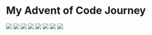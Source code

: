 <h1> My Advent of Code Journey </h1>

![](https://img.shields.io/badge/Stars%202015%20⭐-50-yellow)
![](https://img.shields.io/badge/Stars%202016%20⭐-50-yellow)
![](https://img.shields.io/badge/Stars%202017%20⭐-50-yellow)
![](https://img.shields.io/badge/Stars%202018%20⭐-50-yellow)
![](https://img.shields.io/badge/Stars%202019%20⭐-50-yellow)
![](https://img.shields.io/badge/Stars%202020%20⭐-50-yellow)
![](https://img.shields.io/badge/Stars%202021%20⭐-50-yellow)
![](https://img.shields.io/badge/Stars%202022%20⭐-31-yellow)
